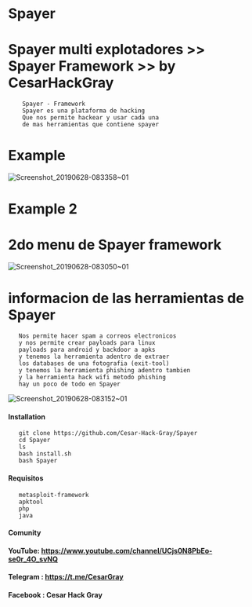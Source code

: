 # Spayer
# Spayer multi explotadores >> Spayer Framework >> by CesarHackGray
  
  
        Spayer - Framework 
        Spayer es una plataforma de hacking
        Que nos permite hackear y usar cada una
        de mas herramientas que contiene spayer
        

# Example
![Screenshot_20190628-083358~01](https://user-images.githubusercontent.com/46208706/60349817-8b641880-997f-11e9-938e-7695f32f85cf.png)
# Example 2
# 2do menu de Spayer framework
![Screenshot_20190628-083050~01](https://user-images.githubusercontent.com/46208706/60350563-0da10c80-9981-11e9-99cf-133ba4e839fc.png)
# informacion de las herramientas de Spayer


       Nos permite hacer spam a correos electronicos 
       y nos permite crear payloads para linux
       payloads para android y backdoor a apks
       y tenemos la herramienta adentro de extraer
       los databases de una fotografia (exit-tool)
       y tenemos la herramienta phishing adentro tambien
       y la herramienta hack wifi metodo phishing
       hay un poco de todo en Spayer
       
 ![Screenshot_20190628-083152~01](https://user-images.githubusercontent.com/46208706/60350955-f3b3f980-9981-11e9-9e14-8a4b5cf8210f.png)

 #### Installation
 
 
       git clone https://github.com/Cesar-Hack-Gray/Spayer
       cd Spayer
       ls
       bash install.sh
       bash Spayer
       
  
  #### Requisitos
  
  
       metasploit-framework
       apktool
       php
       java
       
#### Comunity
#### YouTube: https://www.youtube.com/channel/UCjs0N8PbEo-se0r_4O_svNQ
#### Telegram : https://t.me/CesarGray
#### Facebook : Cesar Hack Gray

